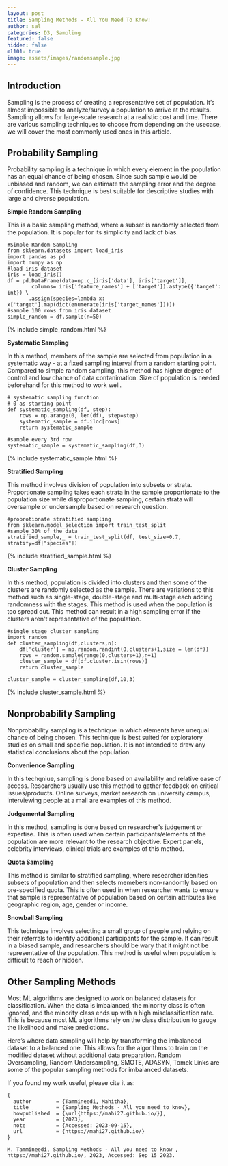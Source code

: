 ```yaml
---
layout: post
title: Sampling Methods - All You Need To Know!
author: sal
categories: D3, Sampling
featured: false
hidden: false
ml101: true
image: assets/images/randomsample.jpg
---
```


<style>

.node {
  cursor: pointer;
}

.node circle {
  fill: #fff;
  stroke: steelblue;
  stroke-width: 1.5px;
}

.node text {
  font: 10px sans-serif;
}

.link {
  fill: none;
  stroke: #ccc;
  stroke-width: 1.5px;
}

</style>
    
<link href="https://afeld.github.io/emoji-css/emoji.css" rel="stylesheet">
<h2><strong>Introduction</strong></h2>
<p>Sampling is the process of creating a representative set of population. It’s almost impossible to analyze/survey a population to arrive at the results. Sampling allows for large-scale research at a realistic cost and time. There are various sampling techniques to choose from depending on the usecase, we will cover the most commonly used ones in this article.</p>

<div id='d3div'></div>

<h2><strong>Probability Sampling</strong></h2>
<p>Probability sampling is a technique in which every element in the population has an equal chance of being chosen. Since such sample would be unbiased and random, we can estimate the sampling error and the degree of confidence. This technique is best suitable for descriptive studies with large and diverse population.</p>

<strong>Simple Random Sampling</strong>
<p>This is a basic sampling method, where a subset is randomly selected from the population. It is popular for its simplicity and lack of bias.</p>

```
#Simple Random Sampling
from sklearn.datasets import load_iris
import pandas as pd
import numpy as np
#load iris dataset
iris = load_iris()
df = pd.DataFrame(data=np.c_[iris['data'], iris['target']],
        columns= iris['feature_names'] + ['target']).astype({'target': int}) \
       .assign(species=lambda x: x['target'].map(dict(enumerate(iris['target_names']))))
#sample 100 rows from iris dataset
simple_random = df.sample(n=50)
```

{% include simple_random.html %}

<strong>Systematic Sampling</strong>
<p>In this method, members of the sample are selected from population in a systematic way - at a fixed sampling interval from a random starting point. Compared to simple random sampling, this method has higher degree of control and low chance of data contanimation. Size of population is needed beforehand for this method to work well.</p>

```
# systematic sampling function
# 0 as starting point
def systematic_sampling(df, step):
    rows = np.arange(0, len(df), step=step)
    systematic_sample = df.iloc[rows]
    return systematic_sample

#sample every 3rd row
systematic_sample = systematic_sampling(df,3)
```

{% include systematic_sample.html %}

<strong>Stratified Sampling</strong>
<p>This method involves division of population into subsets or strata. Proportionate sampling takes each strata in the sample proportionate to the population size while disproportionate sampling, certain strata will oversample or undersample based on research question.</p>

```
#proprotionate stratified sampling
from sklearn.model_selection import train_test_split
#sample 30% of the data
stratified_sample,_ = train_test_split(df, test_size=0.7, stratify=df["species"])
```

{% include stratified_sample.html %}

<strong>Cluster Sampling</strong>
<p>In this method, population is divided into clusters and then some of the clusters are randomly selected as the sample. There are variations to this method such as single-stage, double-stage and multi-stage each adding randomness with the stages. This method is used when the population is too spread out. This method can result in a high sampling error if the clusters aren't representative of the population.</p>

```
#single stage cluster sampling
import random
def cluster_sampling(df,clusters,n):
    df['cluster'] = np.random.randint(0,clusters+1,size = len(df))
    rows = random.sample(range(0,clusters+1),n+1)
    cluster_sample = df[df.cluster.isin(rows)]
    return cluster_sample

cluster_sample = cluster_sampling(df,10,3)
```

{% include cluster_sample.html %}

<h2><strong>Nonprobability Sampling</strong></h2>
<p>Nonprobability sampling is a technique in which elements have unequal chance of being chosen. This technique is best suited for exploratory studies on small and specific population. It is not intended to draw any statistical conclusions about the population.</p>

<strong>Convenience Sampling</strong>
<p>In this techqniue, sampling is done based on availability and relative ease of access. Researchers usually use this method to gather feedback on critical issues/products. Online surveys, market research on university campus, interviewing people at a mall are examples of this method.</p>

<strong>Judgemental Sampling</strong>
<p>In this method, sampling is done based on researcher's judgement or expertise. This is often used when certain participants/elements of the population are more relevant to the research objective. Expert panels, celebrity interviews, clinical trials are examples of this method.</p>


<strong>Quota Sampling</strong>
<p>This method is similar to stratified sampling, where researcher idenities subsets of population and then selects memebers non-randomly based on pre-specified quota. This is often used in when researcher wants to ensure that sample is representative of population based on certain attributes like geographic region, age, gender or income.</p>


<strong>Snowball Sampling</strong>
<p>This technique involves selecting a small group of people and relying on their referrals to identify additional participants for the sample. It can result in a biased sample, and researchers should be wary that it might not be representative of the population. This method is useful when population is difficult to reach or hidden. </p>

<h2><strong>Other Sampling Methods</strong></h2>
<p>Most ML algorithms are designed to work on balanced datasets for classification. When the data is imbalanced, the minority class is often ignored, and the minority class ends up with a high misclassification rate. This is because most ML algorithms rely on the class distribution to gauge the likelihood and make predictions.</p>
<p>Here’s where data sampling will help by transforming the imbalanced dataset to a balanced one. This allows for the algorithms to train on the modified dataset without additional data preparation. Random Oversampling, Random Undersampling, SMOTE, ADASYN, Tomek Links are some of the popular sampling methods for imbalanced datasets.


<p>If you found my work useful, please cite it as:</p>

```
{
  author        = {Tammineedi, Mahitha},
  title         = {Sampling Methods - All you need to know},
  howpublished  = {\url{https://mahi27.github.io/}},
  year          = {2023},
  note          = {Accessed: 2023-09-15},
  url           = {https://mahi27.github.io/}
}
```

```
M. Tammineedi, Sampling Methods - All you need to know , https://mahi27.github.io/, 2023, Accessed: Sep 15 2023.
```

<script src="https://cdnjs.cloudflare.com/ajax/libs/d3/3.5.17/d3.min.js"></script>
<script>
var treeData = [
    {
      "name": "Sampling",
      "parent": "null",
      "value": 10,
      "type": "black",
      "level": "black",
      "url": "www.google.com",
      "children": [
        {
          "name": "Probability",
          "parent": "Sampling Techniques",
          "value": 10,
          "type": "black",
          "level": "black",
          "url": "www.google.com",
          "children": [
            {
                "name": "Simple Random Sampling",
                "parent": "Probability",
                "value": 10,
                "type": "black",
                "level": "black",
                "url": "www.google.com"
              },
              {
                "name": "Systematic Sampling",
                "parent": "Probability",
                "value": 10,
                "type": "black",
                "level": "black",
                "url": "www.google.com"
              },
              {
                "name": "Stratified Sampling",
                "parent": "Probability",
                "value": 10,
                "type": "black",
                "level": "black",
                "url": "www.google.com",
                "children": [
                    {
                        "name": "Proportionate Sampling",
                        "parent": "Stratified Sampling",
                        "value": 10,
                        "type": "black",
                        "level": "black",
                        "url": "www.google.com"
                    },
                    {
                        "name": "Disproportionate Sampling",
                        "parent": "Stratified Sampling",
                        "value": 10,
                        "type": "black",
                        "level": "black",
                        "url": "www.google.com"
                    }
                ]
              },
              {
                "name": "Cluster Sampling",
                "parent": "Probability",
                "value": 10,
                "type": "black",
                "level": "black",
                "url": "www.google.com"
              }
          ]
        },
        {
          "name": "Nonprobability",
          "parent": "Sampling Techniques",
          "value": 10,
          "type": "black",
          "level": "black",
          "url": "www.google.com",
          "children": [
            {
              "name": "Convenience Sampling",
              "parent": "Nonprobability",
              "value": 10,
              "type": "black",
              "level": "black",
              "url": "www.google.com"
            },
            {
                "name": "Judgemental Sampling",
                "parent": "Nonprobability",
                "value": 10,
                "type": "black",
                "level": "black",
                "url": "www.google.com"
            },
            {
                "name": "Quota Sampling",
                "parent": "Nonprobability",
                "value": 10,
                "type": "black",
                "level": "black",
                "url": "www.google.com"
            },
            {
                "name": "Snowball Sampling",
                "parent": "Nonprobability",
                "value": 10,
                "type": "black",
                "level": "black",
                "url": "www.google.com"
            }
          ]
        }
      ]
    }
  ];

var margin = {top: 20, right: 120, bottom: 20, left: 120},
    width = 960 - margin.right - margin.left,
    height = 800 - margin.top - margin.bottom;

var i = 0,
    duration = 750,
    root;

var tree = d3.layout.tree()
    .size([height, width]);

var diagonal = d3.svg.diagonal()
    .projection(function(d) { return [d.y, d.x]; });

var svg = d3.select("#d3div").append("svg")
    .attr("width", width + margin.right + margin.left)
    .attr("height", height + margin.top + margin.bottom)
  .append("g")
    .attr("transform", "translate(" + margin.left + "," + margin.top + ")");

  console.log(treeData)
  flare=JSON.parse(treeData);
  console.log(flare);

  root = flare;
  root.x0 = height / 2;
  root.y0 = 0;

  function parse_data(flare)
  {
  console.log("in Parse_data")

  root = flare;
  root.x0 = height / 2;
  root.y0 = 0;

      function collapse(d) {
        console.log("in collapse")
        if (d.children) {
          d._children = d.children;
          d._children.forEach(collapse);
          d.children = null;
        }
      }

  root.children.forEach(collapse);
  update(root);
  }

parse_data(flare);
d3.select(self.frameElement).style("height", "800px");

function update(source) {

  // Compute the new tree layout.
  var nodes = tree.nodes(root).reverse(),
      links = tree.links(nodes);

  // Normalize for fixed-depth.
  nodes.forEach(function(d) { d.y = d.depth * 180; });

  // Update the nodes…
  var node = svg.selectAll("g.node")
      .data(nodes, function(d) { return d.id || (d.id = ++i); });

  // Enter any new nodes at the parent's previous position.
  var nodeEnter = node.enter().append("g")
      .attr("class", "node")
      .attr("transform", function(d) { return "translate(" + source.y0 + "," + source.x0 + ")"; })
      .on("click", click);

  nodeEnter.append("circle")
      .attr("r", 1e-6)
      .style("fill", function(d) { return d._children ? "lightsteelblue" : "#fff"; });

  nodeEnter.append("text")
      .attr("x", function(d) { return d.children || d._children ? -10 : 10; })
      .attr("dy", ".35em")
      .attr("text-anchor", function(d) { return d.children || d._children ? "end" : "start"; })
      .text(function(d) { return d.name; })
      .style("fill-opacity", 1e-6);

  // Transition nodes to their new position.
  var nodeUpdate = node.transition()
      .duration(duration)
      .attr("transform", function(d) { return "translate(" + d.y + "," + d.x + ")"; });

  nodeUpdate.select("circle")
      .attr("r", 4.5)
      .style("fill", function(d) { return d._children ? "lightsteelblue" : "#fff"; });

  nodeUpdate.select("text")
      .style("fill-opacity", 1);

  // Transition exiting nodes to the parent's new position.
  var nodeExit = node.exit().transition()
      .duration(duration)
      .attr("transform", function(d) { return "translate(" + source.y + "," + source.x + ")"; })
      .remove();

  nodeExit.select("circle")
      .attr("r", 1e-6);

  nodeExit.select("text")
      .style("fill-opacity", 1e-6);

  // Update the links…
  var link = svg.selectAll("path.link")
      .data(links, function(d) { return d.target.id; });

  // Enter any new links at the parent's previous position.
  link.enter().insert("path", "g")
      .attr("class", "link")
      .attr("d", function(d) {
        var o = {x: source.x0, y: source.y0};
        return diagonal({source: o, target: o});
      });

  // Transition links to their new position.
  link.transition()
      .duration(duration)
      .attr("d", diagonal);

  // Transition exiting nodes to the parent's new position.
  link.exit().transition()
      .duration(duration)
      .attr("d", function(d) {
        var o = {x: source.x, y: source.y};
        return diagonal({source: o, target: o});
      })
      .remove();

  // Stash the old positions for transition.
  nodes.forEach(function(d) {
    d.x0 = d.x;
    d.y0 = d.y;
  });
}

// Toggle children on click.
function click(d) {
  if (d.children) {
    d._children = d.children;
    d.children = null;
  } else {
    d.children = d._children;
    d._children = null;
  }
  update(d);
}

</script>
